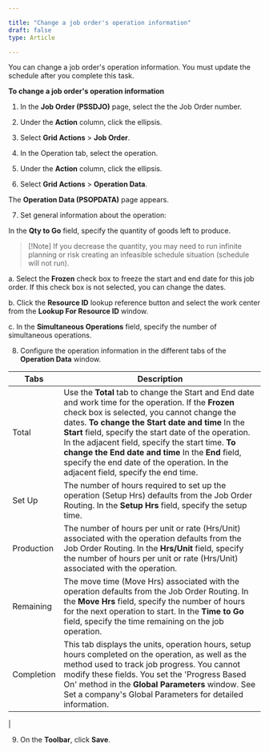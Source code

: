 ```yaml
---

title: "Change a job order's operation information"
draft: false
type: Article

---
```


You can change a job order's operation information. You must update the schedule after you complete this task. 

**To change a job order's operation information**

1. In the **Job Order (PSSDJO)** page, select the the Job Order number.

2. Under the **Action** column, click the ellipsis.

3. Select **Grid Actions** > **Job Order**.

4. In the Operation tab, select the operation.

5. Under the **Action** column, click the ellipsis.

6. Select **Grid Actions** > **Operation Data**.

The **Operation Data (PSOPDATA)** page appears.

7. Set general information about the operation:

In the **Qty to Go** field, specify the quantity of goods left to produce.

> [!Note] If you decrease the quantity, you may need to run infinite planning or risk creating an infeasible schedule situation (schedule will not run).

a. Select the **Frozen** check box to freeze the start and end date for this job order. If this check box is not selected, you can change the dates.

b. Click the **Resource ID** lookup reference button and select the work center from the **Lookup For Resource ID** window.

c. In the **Simultaneous Operations** field, specify the number of simultaneous operations.

8. Configure the operation information in the different tabs of the **Operation Data** window.

| **Tabs**    | **Description**                                                                                                                                          |
|-------------|------------------------------------------------------|
| Total       | Use the **Total** tab to change the Start and End date and work time for the operation. If the **Frozen** check box is selected, you cannot change the dates.  **To change the Start date and time**  In the **Start** field, specify the start date of the operation. In the adjacent field, specify the start time. **To change the End date and time**  In the **End** field, specify the end date of the operation. In the adjacent field, specify the end time. |
| Set Up      | The number of hours required to set up the operation (Setup Hrs) defaults from the Job Order Routing.  In the **Setup Hrs** field, specify the setup time.                                                                                                   |
| Production  | The number of hours per unit or rate (Hrs/Unit) associated with the operation defaults from the Job Order Routing.  In the **Hrs/Unit** field, specify the number of hours per unit or rate (Hrs/Unit) associated with the operation.                                                                                                                            |
| Remaining   | The move time (Move Hrs) associated with the operation defaults from the Job Order Routing.  In the **Move Hrs** field, specify the number of hours for the next operation to start.  In the **Time to Go** field, specify the time remaining on the job operation.                                                                                              |
| Completion  | This tab displays the units, operation hours, setup hours completed on the operation, as well as the method used to track job progress. You cannot modify these fields.   You set the 'Progress Based On' method in the **Global Parameters** window. See Set a company's Global Parameters for detailed information.                                                                                  |
|

9. On the **Toolbar**, click **Save**.

​